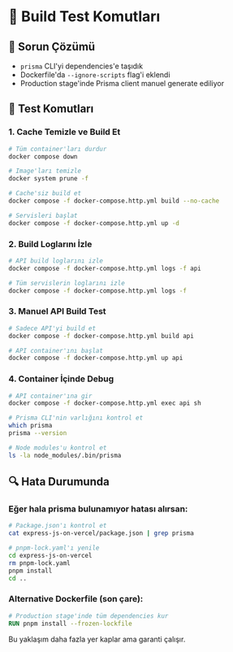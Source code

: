 # 🧪 Build Test Komutları

## 🔧 Sorun Çözümü
- `prisma` CLI'yi dependencies'e taşıdık
- Dockerfile'da `--ignore-scripts` flag'i eklendi
- Production stage'inde Prisma client manuel generate ediliyor

## 🚀 Test Komutları

### 1. Cache Temizle ve Build Et
```bash
# Tüm container'ları durdur
docker compose down

# Image'ları temizle
docker system prune -f

# Cache'siz build et
docker compose -f docker-compose.http.yml build --no-cache

# Servisleri başlat
docker compose -f docker-compose.http.yml up -d
```

### 2. Build Loglarını İzle
```bash
# API build loglarını izle
docker compose -f docker-compose.http.yml logs -f api

# Tüm servislerin loglarını izle
docker compose -f docker-compose.http.yml logs -f
```

### 3. Manuel API Build Test
```bash
# Sadece API'yi build et
docker compose -f docker-compose.http.yml build api

# API container'ını başlat
docker compose -f docker-compose.http.yml up api
```

### 4. Container İçinde Debug
```bash
# API container'ına gir
docker compose -f docker-compose.http.yml exec api sh

# Prisma CLI'nin varlığını kontrol et
which prisma
prisma --version

# Node modules'u kontrol et
ls -la node_modules/.bin/prisma
```

## 🔍 Hata Durumunda

### Eğer hala prisma bulunamıyor hatası alırsan:
```bash
# Package.json'ı kontrol et
cat express-js-on-vercel/package.json | grep prisma

# pnpm-lock.yaml'ı yenile
cd express-js-on-vercel
rm pnpm-lock.yaml
pnpm install
cd ..
```

### Alternative Dockerfile (son çare):
```dockerfile
# Production stage'inde tüm dependencies kur
RUN pnpm install --frozen-lockfile
```

Bu yaklaşım daha fazla yer kaplar ama garanti çalışır. 